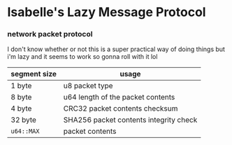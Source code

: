 # Isabelle's Lazy Message Protocol

### network packet protocol

I don't know whether or not this is a super practical way of doing things
but i'm lazy and it seems to work so gonna roll with it lol

| segment size | usage                                      |
|--------------|--------------------------------------------|
| 1 byte       | u8 packet type                             |
| 8 byte       | u64 length of the packet contents          |
| 4 byte       | CRC32 packet contents checksum             |
| 32 byte      | SHA256 packet contents integrity check     |
| `u64::MAX`   | packet contents                            |
